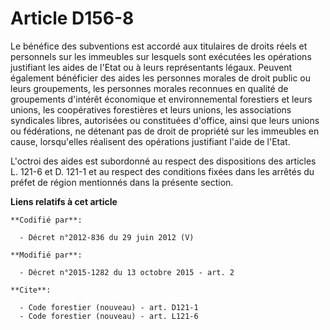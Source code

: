 # Article D156-8

Le bénéfice des subventions est accordé aux titulaires de droits réels et personnels sur les immeubles sur lesquels sont
exécutées les opérations justifiant les aides de l'Etat ou à leurs représentants légaux. Peuvent également bénéficier des
aides les personnes morales de droit public ou leurs groupements, les personnes morales reconnues en qualité de groupements
d'intérêt économique et environnemental forestiers et leurs unions, les coopératives forestières et leurs unions, les
associations syndicales libres, autorisées ou constituées d'office, ainsi que leurs unions ou fédérations, ne détenant pas de
droit de propriété sur les immeubles en cause, lorsqu'elles réalisent des opérations justifiant l'aide de l'Etat.

L'octroi des aides est subordonné au respect des dispositions des articles L. 121-6 et D. 121-1 et au respect des conditions
fixées dans les arrêtés du préfet de région mentionnés dans la présente section.

**Liens relatifs à cet article**

	**Codifié par**:

	  - Décret n°2012-836 du 29 juin 2012 (V)

	**Modifié par**:

	  - Décret n°2015-1282 du 13 octobre 2015 - art. 2

	**Cite**:

	  - Code forestier (nouveau) - art. D121-1
	  - Code forestier (nouveau) - art. L121-6

